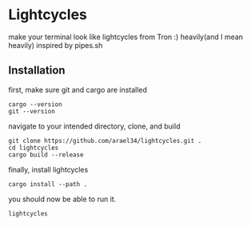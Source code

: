 # Lightcycles
make your terminal look like lightcycles from Tron :)
heavily(and I mean heavily) inspired by pipes.sh

## Installation
first, make sure git and cargo are installed
```
cargo --version
git --version
```

navigate to your intended directory, clone, and build
```
git clone https://github.com/arael34/lightcycles.git .
cd lightcycles
cargo build --release
```

finally, install lightcycles
```
cargo install --path .
```

you should now be able to run it.
```
lightcycles
```
